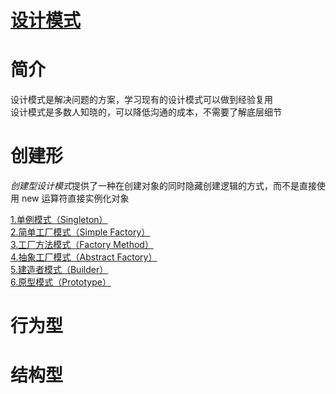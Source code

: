 [设计模式](https://github.com/ChinesePowerful/gof23)
=======

# 简介

设计模式是解决问题的方案，学习现有的设计模式可以做到经验复用
<br>
设计模式是多数人知晓的，可以降低沟通的成本，不需要了解底层细节

# 创建形
*创建型设计模式*提供了一种在创建对象的同时隐藏创建逻辑的方式，而不是直接使用 new 运算符直接实例化对象

[1.单例模式（Singleton）](https://github.com/ChinesePowerful/gof23/tree/master/src/singleton)
<br>
[2.简单工厂模式（Simple Factory）](https://github.com/ChinesePowerful/gof23/tree/master/src/simple_factory)
<br>
[3.工厂方法模式（Factory Method）](https://github.com/ChinesePowerful/gof23/tree/master/src/factory_method)
<br>
[4.抽象工厂模式（Abstract Factory）](https://github.com/ChinesePowerful/gof23/tree/master/src/abstract_factory)
<br>
[5.建造者模式（Builder）](https://github.com/ChinesePowerful/gof23/tree/master/src/builder)
<br>
[6.原型模式（Prototype）](https://github.com/ChinesePowerful/gof23/tree/master/src/prototype)

# 行为型


# 结构型
